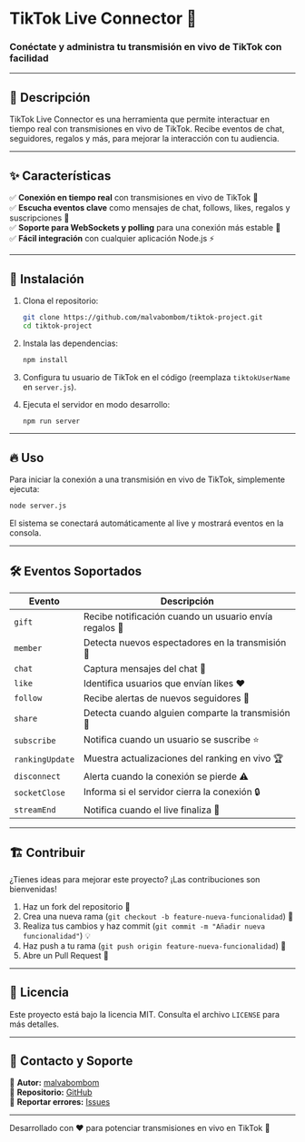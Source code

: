 # TikTok Live Connector 🚀

### Conéctate y administra tu transmisión en vivo de TikTok con facilidad

---

## 📌 Descripción

TikTok Live Connector es una herramienta que permite interactuar en tiempo real con transmisiones en vivo de TikTok. Recibe eventos de chat, seguidores, regalos y más, para mejorar la interacción con tu audiencia.

---

## ✨ Características

✅ **Conexión en tiempo real** con transmisiones en vivo de TikTok 📡  
✅ **Escucha eventos clave** como mensajes de chat, follows, likes, regalos y suscripciones 🎁  
✅ **Soporte para WebSockets y polling** para una conexión más estable 🔄  
✅ **Fácil integración** con cualquier aplicación Node.js ⚡

---

## 🚀 Instalación

1. Clona el repositorio:
   ```sh
   git clone https://github.com/malvabombom/tiktok-project.git
   cd tiktok-project
   ```

2. Instala las dependencias:
   ```sh
   npm install
   ```

3. Configura tu usuario de TikTok en el código (reemplaza `tiktokUserName` en `server.js`).

4. Ejecuta el servidor en modo desarrollo:
   ```sh
   npm run server
   ```

---

## 🔥 Uso

Para iniciar la conexión a una transmisión en vivo de TikTok, simplemente ejecuta:

```sh
node server.js
```

El sistema se conectará automáticamente al live y mostrará eventos en la consola.

---

## 🛠️ Eventos Soportados

| Evento         | Descripción |
|---------------|-------------|
| `gift`        | Recibe notificación cuando un usuario envía regalos 🎁 |
| `member`      | Detecta nuevos espectadores en la transmisión 👀 |
| `chat`        | Captura mensajes del chat 💬 |
| `like`        | Identifica usuarios que envían likes ❤️ |
| `follow`      | Recibe alertas de nuevos seguidores 🌟 |
| `share`       | Detecta cuando alguien comparte la transmisión 🔄 |
| `subscribe`   | Notifica cuando un usuario se suscribe ⭐ |
| `rankingUpdate` | Muestra actualizaciones del ranking en vivo 🏆 |
| `disconnect`  | Alerta cuando la conexión se pierde ⚠️ |
| `socketClose` | Informa si el servidor cierra la conexión 🔒 |
| `streamEnd`   | Notifica cuando el live finaliza 🔴 |

---

## 🏗️ Contribuir

¿Tienes ideas para mejorar este proyecto? ¡Las contribuciones son bienvenidas!

1. Haz un fork del repositorio 🍴
2. Crea una nueva rama (`git checkout -b feature-nueva-funcionalidad`) 🔧
3. Realiza tus cambios y haz commit (`git commit -m "Añadir nueva funcionalidad"`) 💡
4. Haz push a tu rama (`git push origin feature-nueva-funcionalidad`) 🚀
5. Abre un Pull Request 📩

---

## 📜 Licencia

Este proyecto está bajo la licencia MIT. Consulta el archivo `LICENSE` para más detalles.

---

## 📩 Contacto y Soporte

🔹 **Autor:** [malvabombom](https://github.com/malvabombom)  
🔹 **Repositorio:** [GitHub](https://github.com/malvabombom/tiktok-project)  
🔹 **Reportar errores:** [Issues](https://github.com/malvabombom/tiktok-project/issues)

---

Desarrollado con ❤️ para potenciar transmisiones en vivo en TikTok 🚀
